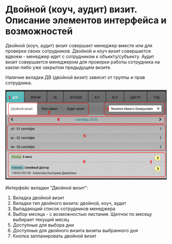 # Двойной (коуч, аудит) визит. Описание элементов интерфейса и возможностей

Двойной (коуч, аудит) визит совершает менеджер вместе или для проверки своих сотрудников.
Двойной и коуч визит совершается вдвоем - менеджер идет с сотрудником к объекту/субъекту.
Аудит визит совершается менеджером для проверки работы сотрудника на каком-либо уже закрытом предыдущем визите.

Наличие вкладки ДВ (двойной визит) зависит от группы и прав сотрудника.

![](../images/rep-planning-central-block-double.png)

Интерфейс вкладки "Двойной визит":

1. Вкладка двойной визит
2. Вкладки тип двойного визита: двойной, коуч, аудит
3. Выпадающий список сотрудников менеджера
4. Выбор месяца - с возможностью листания. Щелчок по месяцу выбирает текущий месяц
5. Доступные для выбора дни
6. Доступные для двойного визита визиты выбранного дня
7. Кнопка запланировать двойной визит
